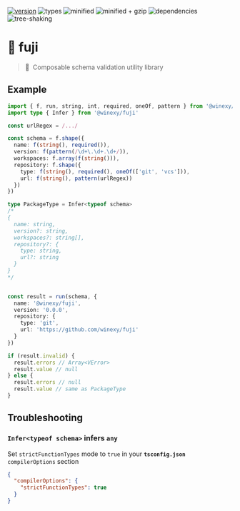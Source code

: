 [![version](https://badgen.net/npm/v/@winexy/fuji?color=blue)](https://www.npmjs.com/package/@winexy/fuji)
![types](https://badgen.net/npm/types/tslib?color=green)
![minified](https://badgen.net/bundlephobia/min/@winexy/fuji)
![minified + gzip](https://badgen.net/bundlephobia/minzip/@winexy/fuji)
![dependencies](https://badgen.net/bundlephobia/dependency-count/@winexy/fuji)
![tree-shaking](https://badgen.net/bundlephobia/tree-shaking/@winexy/fuji)

# 🗻 fuji

> 🎼&nbsp; Composable schema validation utility library

## Example

```ts
import { f, run, string, int, required, oneOf, pattern } from '@winexy/fuji'
import type { Infer } from '@winexy/fuji'

const urlRegex = /.../

const schema = f.shape({
  name: f(string(), required()),
  version: f(pattern(/\d+\.\d+.\d+/)),
  workspaces: f.array(f(string())),
  repository: f.shape({
    type: f(string(), required(), oneOf(['git', 'vcs'])),
    url: f(string(), pattern(urlRegex))
  })
})

type PackageType = Infer<typeof schema>
/*
{
  name: string,
  version?: string,
  workspaces?: string[],
  repository?: {
    type: string,
    url?: string
  }
}
*/


const result = run(schema, {
  name: '@winexy/fuji',
  version: '0.0.0',
  repository: {
    type: 'git',
    url: 'https://github.com/winexy/fuji'
  }
})

if (result.invalid) {
  result.errors // Array<VError>
  result.value // null
} else {
  result.errors // null
  result.value // same as PackageType
}
```

## Troubleshooting

### `Infer<typeof schema>` infers `any`

Set `strictFunctionTypes` mode to `true` in your **`tsconfig.json`** `compilerOptions` section

```json
{
  "compilerOptions": {
    "strictFunctionTypes": true
  } 
}
```